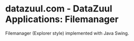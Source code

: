 # datazuul.com - DataZuul Applications: Filemanager

Filemanager (Explorer style) implemented with Java Swing.
